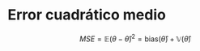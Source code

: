# Error cuadrático medio

$$MSE = \mathbb{E}(\theta-\hat{\theta})^2=\mathrm{bias}(\hat{\theta})+\mathbb{V}(\hat{\theta})$$